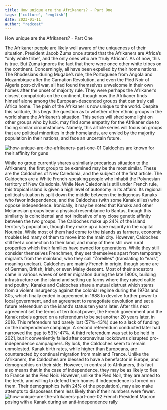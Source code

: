 ```yaml
---
title: How unique are the Afrikaners? - Part One
tags: ['culture', 'english']
date: 2023-01-11
author: "redcoat"
---
```


How unique are the Afrikaners? - Part One

The Afrikaner people are likely well aware of the uniqueness of their situation. President Jacob Zuma once stated that the Afrikaners are Africa’s “only white tribe”, and the only ones who are “truly African”. As of now, this is true. But Zuma ignores the fact that there were once other white tribes on the continent. Concerningly, all have been expelled by their home nations. The Rhodesians during Mugabe’s rule, the Portuguese from Angola and Mozambique after the Carnation Revolution, and even the Pied Noir of Algeria post-civil war, all had found themselves unwelcome in their own homes after the onset of majority rule. They were perhaps the Afrikaner’s closest compatriots on the continent, though now the Afrikaner finds himself alone among the European-descended groups that can truly call Africa home. The pain of the Afrikaner is now unique to the world.
Despite this solitude, this begs the question as to whether other ethnic groups in the world share the Afrikaner’s situation. This series will shed some light on other groups who by luck, may find some empathy for the Afrikaner due to facing similar circumstances. Namely, this article series will focus on groups that are political minorities in their homelands, are envied by the majority population in their nations, and face an uncertain future. 

![how-unique-are-the-afrikaners-part-one-01](pix/how-unique-are-the-afrikaners-part-one-01.webp)
Caldoches are known for their affinity for guns

While no group currently shares a similarly precarious situation to the Afrikaners, the first group to be examined may be the most similar. These are the Caldoches of New Caledonia, and the subject of the first article. The Caldoches are a White French-speaking people who inhabit the Polynesian territory of New Caledonia. While New Caledonia is still under French rule, this tropical island is given a high level of autonomy in its affairs. Its regional political situation is split down the middle between the indigenous Kanaks who favor independence, and the Caldoches (with some Kanak allies) who oppose independence. Ironically, it may be noted that Kanaks and other Melanesian groups bear a physical resemblance to Bantus, though this similarity is coincidental and not indicative of any close genetic affinity between the two groups.
The Caldoches make up 24% of the island territory’s population, though they make up a bare majority in the capital Nouméa. While most of them had come to the islands as farmers, economic troubles led many of them to move into the main city. However, Caldoches still feel a connection to their land, and many of them still own rural properties which their families have owned for generations. While they still consider themselves Frenchmen, they set themselves apart from temporary migrants from the mainland, who they call “Zoreilles” (translating to “ears”, meaning unclear). Caldoches are mainly French in origin, though some are of German, British, Irish, or even Malay descent. Most of their ancestors came in various waves of settler migration during the late 1800s, building infrastructure on the island and setting up farms where they raised cattle and poultry.  Kanaks and Caldoches share a mutual distrust which stems from a violent insurgency against the colonial regime during the 1970s and 80s, which finally ended in agreement in 1988 to devolve further power to local government, and an agreement to renegotiate devolution and set a future referendum on the island’s status ten years later.
After this next agreement set the terms of territorial power, the French government and the Kanak rebels agreed on a referendum to be set another 20 years later, in 2018. This referendum had barely lost (57%-43%) due to a lack of funding on the independence campaign. A second referendum conducted later had narrowed the gap to 53%-47%. A third referendum was set to be held in 2021, but it conveniently failed after coronavirus lockdowns disrupted pro-independence campaigners. By luck, the Caldoches seem to remain unmolested. 
Kanak birth rates, while higher than Europeans, are counteracted by continual migration from mainland France. Unlike the Afrikaners, the Caldoches are blessed to have a benefactor in Europe, and demographics on their side. However, in contrast to Afrikaners, this fact also means that in the case of independence, they may be as likely to flee to France as the Pied Noir. However, unlike the Pied Noir, they are armed to the teeth, and willing to defend their homes if independence is forced on them. Their demographics (with 24% of the population), may also make attempts to dispossess them less likely than if their numbers were fewer.
![how-unique-are-the-afrikaners-part-one-02](pix/how-unique-are-the-afrikaners-part-one-02.webp)
French President Macron posing with a Kanak during an anti-independence rally
